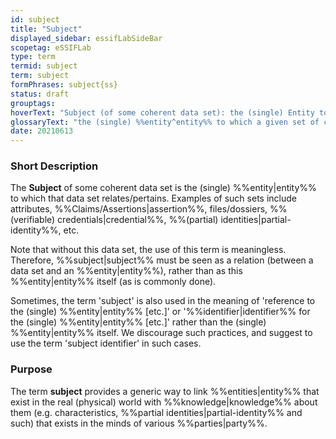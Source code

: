 ```yaml
---
id: subject
title: "Subject"
displayed_sidebar: essifLabSideBar
scopetag: eSSIFLab
type: term
termid: subject
term: subject
formPhrases: subject{ss}
status: draft
grouptags:
hoverText: "Subject (of some coherent data set): the (single) Entity to which a coherent data set relates/pertains, such as attributes, Claims/Assertions, files/dossiers, (verifiable) credentials, Partial Identities, Employment Contracts, etc."
glossaryText: "the (single) %%entity^entity%% to which a given set of coherent data relates/pertains. Examples of such sets include attributes, %%Claims/Assertions^assertion%%, files/dossiers, %%(verifiable) credentials^credential%%, %%(partial) identities^partial-identity%%, %%employment contracts^employment-contract%%, etc."
date: 20210613
---
```


### Short Description
The **Subject** of some coherent data set is the (single) %%entity|entity%% to which that data set relates/pertains. Examples of such sets include attributes, %%Claims/Assertions|assertion%%, files/dossiers, %%(verifiable) credentials|credential%%, %%(partial) identities|partial-identity%%, etc.

Note that without this data set, the use of this term is meaningless. Therefore, %%subject|subject%% must be seen as a relation (between a data set and an %%entity|entity%%), rather than as this %%entity|entity%% itself (as is commonly done).

Sometimes, the term 'subject' is also used in the meaning of 'reference to the (single) %%entity|entity%% [etc.]' or '%%identifier|identifier%% for the (single) %%entity|entity%% [etc.]' rather than the (single) %%entity|entity%% itself. We discourage such practices, and suggest to use the term 'subject identifier' in such cases.

### Purpose
The term **subject** provides a generic way to link %%entities|entity%% that exist in the real (physical) world with %%knowledge|knowledge%% about them (e.g. characteristics, %%partial identities|partial-identity%% and such) that exists in the minds of various %%parties|party%%.